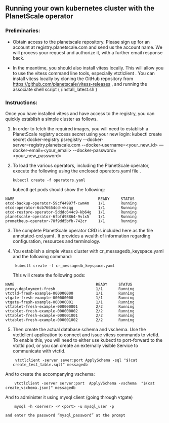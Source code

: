 ## Running your own kubernetes cluster with the PlanetScale operator

### Preliminaries:
* Obtain access to the planetscale repository.   Please sign up for an account at registry.planetscale.com and send us the account name. We will process your request and authorize it, with a further email response back.

* In the meantime, you should also install vitess locally.  This will allow you to use the vitess command line tools, especially vtctlclient .
You can install vitess locally by cloning the GitHub repository from  https://github.com/planetscale/vitess-releases , and running the associate shell script ( /install_latest.sh )

### Instructions:
Once you have installed vitess and have access to the registry, you can quickly establish a simple cluster as follows. 

1. In order to fetch the required images, you will need to establish a PlanetScale registry access secret using your new login:
		kubectl create secret docker-registry psregistry --docker-server=registry.planetscale.com --docker-username=<your_new_id> —docker-email=<your_email> --docker-password=<your_new_password>


2.  To load the various operators, including the PlanetScale operator, execute the following using the enclosed operators.yaml	file .
	
		kubectl create -f operators.yaml

	kubectl get pods  should show the following:

```
NAME                                     READY     STATUS 
etcd-backup-operator-59cf44997f-cwm4m    1/1       Running
etcd-operator-6cb76654cd-vkzqg           1/1       Running
etcd-restore-operator-5dddc644c9-kb64g   1/1       Running
planetscale-operator-6fbfd98864-9vlx5    1/1       Running
prometheus-operator-78f9dd5bfb-742cr     1/1       Running
```

3. The complete PlanetScale operator CRD is included here as the file annotated-crd.yaml .  It provides a wealth of information regarding configuration, resources and terminology.

4. You establish a simple vitess cluster with cr_messagedb_keyspace.yaml and the following command:

		kubectl create -f cr_messagedb_keyspace.yaml

	This will create the following pods:

```
NAME                                    READY     STATUS 
proxy-deployment-fresh                  1/1       Running
vtctld-fresh-example-000000000          1/1       Running
vtgate-fresh-example-000000000          1/1       Running
vtgate-fresh-example-000000001          1/1       Running
vttablet-fresh-example-000000001        2/2       Running
vttablet-fresh-example-000000002        2/2       Running
vttablet-fresh-example-000001001        2/2       Running
vttablet-fresh-example-000001002        2/2       Running
```

5. Then create the actual database schema and vschema.  Use the vtctlclient application to connect and issue vitess commands to vtctld.  To enable this, you will need to either use kubectl to port-forward to the vtctld pod, or you can create an externally visible Service to communicate with vtctld.

		vtctlclient -server sever:port ApplySchema -sql "$(cat create_test_table.sql)" messagedb

And to create the accompanying vschema:

		vtctlclient -server server:port  ApplyVSchema -vschema  "$(cat create_vschema.json)" messagedb

And to administer it using mysql client (going through vtgate)

		mysql -h <server> -P <port> -u mysql_user -p
	
    and enter the password “mysql_password” at the prompt

